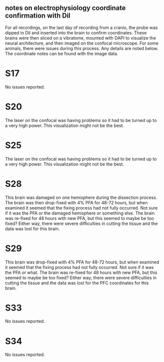 ## notes on electrophysiology coordinate confirmation with DiI

For all recordings, on the last day of recording from a cranio, the probe was dipped in DiI and inserted into the brain to confirm coordinates. These brains were then sliced
on a vibratome, mounted with DAPI to visualize the neural architecture, and then imaged on the confocal microscope. For some animals, there were issues during this process.
Any details are noted below. The coordinate notes can be found with the image data.

# S17
No issues reported.

# S20
The laser on the confocal was having problems so it had to be turned up to a very high power. This visualization might not be the best.

# S25
The laser on the confocal was having problems so it had to be turned up to a very high power. This visualization might not be the best.

# S28
This brain was damaged on one hemisphere during the dissection process. The brain was then drop-fixed with 4% PFA for 48-72 hours, but when examined it seemed that the 
fixing process had not fully occurred. Not sure if it was the PFA or the damaged hemisphere or something else. The brain was re-fixed for 48 hours with new PFA, but this
seemed to maybe be too fixed? Either way, there were severe difficulties in cutting the tissue and the data was lost for this brain.

# S29
This brain was drop-fixed with 4% PFA for 48-72 hours, but when examined it seemed that the fixing process had not fully occurred. Not sure if it was the PFA or what. The brain
was re-fixed for 48 hours with new PFA, but this seemed to maybe be too fixed? Either way, there were severe difficulties in cutting the tissue and the data was lost for the 
PFC coordinates for this brain.

# S33
No issues reported.

# S34
No issues reported.

